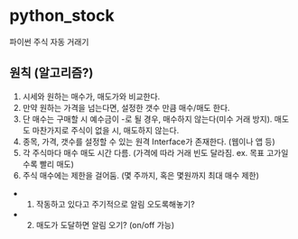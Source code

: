 # python_stock
 파이썬 주식 자동 거래기

## 원칙 (알고리즘?)

1. 시세와 원하는 매수가, 매도가와 비교한다.
2. 만약 원하는 가격을 넘는다면, 설정한 갯수 만큼 매수/매도 한다.
3. 단 매수는 구매할 시 예수금이 -로 될 경우, 매수하지 않는다(미수 거래 방지). 매도도 마찬가지로 주식이 없을 시, 매도하지 않는다.
4. 종목, 가격, 갯수를 설정할 수 있는 원격 Interface가 존재한다. (웹이나 앱 등)
5. 각 주식마다 매수 매도 시간 다름. (가격에 따라 거래 빈도 달라짐. ex. 목표 고가일 수록 빨리 매도)
6. 주식 매수에는 제한을 걸어둠. (몇 주까지, 혹은 몇원까지 최대 매수 제한)

+ 1. 작동하고 있다고 주기적으로 알림 오도록해놓기?
+ 2. 매도가 도달하면 알림 오기? (on/off 가능)
